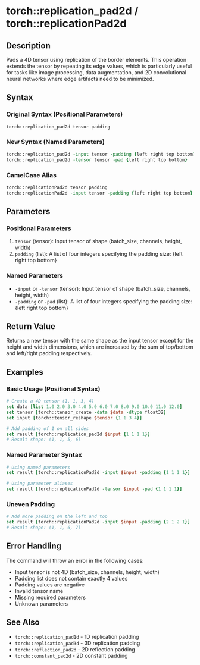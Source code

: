 # torch::replication_pad2d / torch::replicationPad2d

## Description
Pads a 4D tensor using replication of the border elements. This operation extends the tensor by repeating its edge values, which is particularly useful for tasks like image processing, data augmentation, and 2D convolutional neural networks where edge artifacts need to be minimized.

## Syntax

### Original Syntax (Positional Parameters)
```tcl
torch::replication_pad2d tensor padding
```

### New Syntax (Named Parameters)
```tcl
torch::replication_pad2d -input tensor -padding {left right top bottom}
torch::replication_pad2d -tensor tensor -pad {left right top bottom}
```

### CamelCase Alias
```tcl
torch::replicationPad2d tensor padding
torch::replicationPad2d -input tensor -padding {left right top bottom}
```

## Parameters

### Positional Parameters
1. `tensor` (tensor): Input tensor of shape (batch_size, channels, height, width)
2. `padding` (list): A list of four integers specifying the padding size: {left right top bottom}

### Named Parameters
- `-input` or `-tensor` (tensor): Input tensor of shape (batch_size, channels, height, width)
- `-padding` or `-pad` (list): A list of four integers specifying the padding size: {left right top bottom}

## Return Value
Returns a new tensor with the same shape as the input tensor except for the height and width dimensions, which are increased by the sum of top/bottom and left/right padding respectively.

## Examples

### Basic Usage (Positional Syntax)
```tcl
# Create a 4D tensor (1, 1, 3, 4)
set data [list 1.0 2.0 3.0 4.0 5.0 6.0 7.0 8.0 9.0 10.0 11.0 12.0]
set tensor [torch::tensor_create -data $data -dtype float32]
set input [torch::tensor_reshape $tensor {1 1 3 4}]

# Add padding of 1 on all sides
set result [torch::replication_pad2d $input {1 1 1 1}]
# Result shape: (1, 1, 5, 6)
```

### Named Parameter Syntax
```tcl
# Using named parameters
set result [torch::replicationPad2d -input $input -padding {1 1 1 1}]

# Using parameter aliases
set result [torch::replicationPad2d -tensor $input -pad {1 1 1 1}]
```

### Uneven Padding
```tcl
# Add more padding on the left and top
set result [torch::replicationPad2d -input $input -padding {2 1 2 1}]
# Result shape: (1, 1, 6, 7)
```

## Error Handling

The command will throw an error in the following cases:
- Input tensor is not 4D (batch_size, channels, height, width)
- Padding list does not contain exactly 4 values
- Padding values are negative
- Invalid tensor name
- Missing required parameters
- Unknown parameters

## See Also
- `torch::replication_pad1d` - 1D replication padding
- `torch::replication_pad3d` - 3D replication padding
- `torch::reflection_pad2d` - 2D reflection padding
- `torch::constant_pad2d` - 2D constant padding 